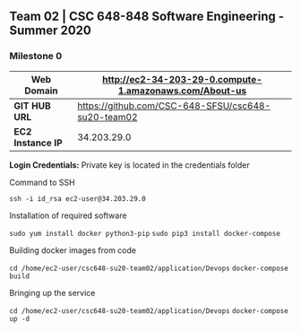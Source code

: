 ## Team 02 | CSC 648-848 Software Engineering - Summer 2020

### Milestone 0

| **Web Domain**      | http://ec2-34-203-29-0.compute-1.amazonaws.com/About-us |
|---------------------|---------------------------------------------------------|
| **GIT HUB URL**     | https://github.com/CSC-648-SFSU/csc648-su20-team02      |
| **EC2 Instance IP** | 34.203.29.0                                             |


**Login Credentials:** Private key is located in the credentials folder

Command to SSH

`ssh -i id_rsa ec2-user@34.203.29.0`

Installation of required software

`sudo yum install docker python3-pip`
`sudo pip3 install docker-compose`

Building docker images from code

`cd /home/ec2-user/csc648-su20-team02/application/Devops`
`docker-compose build`

Bringing up the service

`cd /home/ec2-user/csc648-su20-team02/application/Devops`
`docker-compose up -d`

